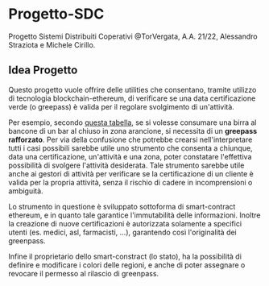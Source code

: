 # Progetto-SDC
Progetto Sistemi Distribuiti Coperativi @TorVergata, A.A. 21/22, Alessandro Straziota e Michele Cirillo.

## Idea Progetto
Questo progetto vuole offrire delle utilities che consentano, tramite utilizzo di tecnologia blockchain-ethereum, di verificare se una data certificazione verde (o greepass) è valida per il regolare svolgimento di un'attività.

Per esempio, secondo [questa tabella](https://www.governo.it/sites/governo.it/files/documenti/documenti/Notizie-allegati/tabella_attivita_consentite.pdf), se si volesse consumare una birra al bancone di un bar al chiuso in zona arancione, si necessita di un **greepass rafforzato**.
Per via della confusione che potrebbe crearsi nell'interpretare tutti i casi possibili sarebbe utile uno strumento che consenta a chiunque, data una certificazione, un'attività e una zona, poter constatare l'effettiva possibilità di svolgere l'attività desiderata.
Tale strumento sarebbe utile anche ai gestori di attività per verificare se la certificazione di un cliente è valida per la propria attività, senza il rischio di cadere in incomprensioni o ambiguità.

Lo strumento in questione è sviluppato sottoforma di smart-contract ethereum, e in quanto tale garantice l'immutabilità delle informazioni.
Inoltre la creazione di nuove certificazioni è autorizzata solamente a specifici utenti (es. medici, asl, farmacisti, ...), garantendo così l'originalità dei greenpass.

Infine il proprietario dello smart-constract (lo stato), ha la possibilità di definire e modificare i colori delle regioni, e anche di poter assegnare o revocare il permesso al rilascio di greenpass.